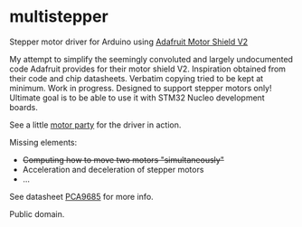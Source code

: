 # multistepper
Stepper motor driver for Arduino using [Adafruit Motor Shield V2](https://learn.adafruit.com/adafruit-motor-shield-v2-for-arduino)

My attempt to simplify the seemingly convoluted and largely undocumented code Adafruit provides for their motor shield V2. Inspiration obtained from their code and chip datasheets. Verbatim copying tried to be kept at minimum. Work in progress. Designed to support stepper motors only! Ultimate goal is to be able to use it with STM32 Nucleo development boards. 

See a little [motor party](https://youtu.be/7so0h72bhZ8) for the driver in action.

Missing elements:

* ~~Computing how to move two motors "simultaneously"~~
* Acceleration and deceleration of stepper motors
* ...

See datasheet [PCA9685](https://cdn-shop.adafruit.com/datasheets/PCA9685.pdf) for more info. 

Public domain.
